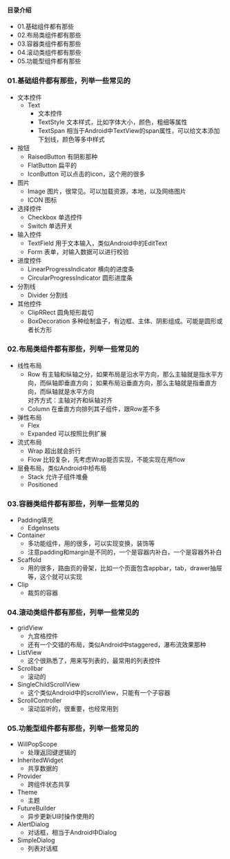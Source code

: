 #### 目录介绍
- 01.基础组件都有那些
- 02.布局类组件都有那些
- 03.容器类组件都有那些
- 04.滚动类组件都有那些
- 05.功能型组件都有那些




### 01.基础组件都有那些，列举一些常见的
- 文本控件
    - Text
        - 文本控件
        - TextStyle   文本样式，比如字体大小，颜色，粗细等属性
        - TextSpan    相当于Android中TextView的span属性，可以给文本添加下划线，颜色等多中样式
- 按钮
    - RaisedButton          有阴影那种
    - FlatButton            扁平的
    - IconButton            可以点击的icon，这个用的很多
- 图片
    - Image                 图片，很常见。可以加载资源，本地，以及网络图片
    - ICON                  图标
- 选择控件
    - Checkbox              单选控件
    - Switch                单选开关
- 输入控件
    - TextField             用于文本输入，类似Android中的EditText
    - Form                  表单，对输入数据可以进行校验
- 进度控件
    - LinearProgressIndicator           横向的进度条
    - CircularProgressIndicator         圆形进度条
- 分割线
    - Divider               分割线
- 其他控件
    - ClipRRect             圆角矩形裁切
    - BoxDecoration         多种绘制盒子，有边框、主体、阴影组成。可能是圆形或者长方形



### 02.布局类组件都有那些，列举一些常见的
- 线性布局
    - Row           有主轴和纵轴之分，如果布局是沿水平方向，那么主轴就是指水平方向，而纵轴即垂直方向；
                    如果布局沿垂直方向，那么主轴就是指垂直方向，而纵轴就是水平方向   
                    对齐方式：主轴对齐和纵轴对齐       
    - Column        在垂直方向排列其子组件，跟Row差不多
- 弹性布局
    - Flex
    - Expanded      可以按照比例扩展
- 流式布局
    - Wrap          超出就会折行
    - Flow          比较复杂，先考虑Wrap能否实现，不能实现在用flow
- 层叠布局，类似Android中桢布局
    - Stack         允许子组件堆叠
    - Positioned        





### 03.容器类组件都有那些，列举一些常见的
- Padding填充
    - EdgeInsets
- Container
    - 多功能组件，用的很多，可以实现变换，装饰等
    - 注意padding和margin是不同的，一个是容器内补白，一个是容器外补白
- Scaffold
    - 用的很多，路由页的骨架，比如一个页面包含appbar，tab，drawer抽屉等，这个就可以实现
- Clip
    - 裁剪的容器


### 04.滚动类组件都有那些，列举一些常见的
- gridView
    - 九宫格控件
    - 还有一个交错的布局，类似Android中staggered，瀑布流效果那种
- ListView
    - 这个很熟悉了，用来写列表的，最常用的列表控件
- Scrollbar
    - 滚动的
- SingleChildScrollView
    - 这个类似Android中的scrollView，只能有一个子容器
- ScrollController
    - 滚动监听的，很重要，也经常用到



### 05.功能型组件都有那些，列举一些常见的
- WillPopScope
    - 处理返回键逻辑的
- InheritedWidget
    - 共享数据的
- Provider
    - 跨组件状态共享
- Theme
    - 主题
- FutureBuilder
    - 异步更新UI时操作使用的
- AlertDialog
    - 对话框，相当于Android中Dialog
- SimpleDialog
    - 列表对话框























